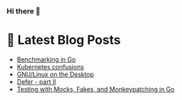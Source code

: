 ### Hi there 👋



# 📩 Latest Blog Posts 
<!-- BLOG-POST-LIST:START -->
- [Benchmarking in Go](http://shanehowearth.com/benchmarking-in-go)
- [Kubernetes confusions](http://shanehowearth.com/kubernetes-deployment)
- [GNU/Linux on the Desktop](http://shanehowearth.com/gnu-linux-on-the-desktop)
- [Defer - part II](http://shanehowearth.com/defer-part-ii)
- [Testing with Mocks, Fakes, and Monkeypatching in Go](http://shanehowearth.com/testing-with-mocks-fakes-and-monkeypatching-in-go)
<!-- BLOG-POST-LIST:END -->
